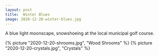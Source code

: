 ```yaml
---
layout: post
title:  Winter Blues
image: 2020-12-20-winter-blues.jpg
---
```


A blue light moonscape, snowshoeing at the local municipal golf course.

<!--more-->

{% picture "2020-12-20-shrooms.jpg", "Wood Shrooms" %} {% picture
"2020-12-20-crystals.jpg", "Crystals" %}
